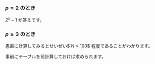 ### $p=2$ のとき

$2^x - 1$ が答えです。

### $p\ge3$ のとき

愚直に計算してみるとせいぜい$ N < 100$ 程度であることがわかります。

事前にテーブルを前計算しておけば求められます。
